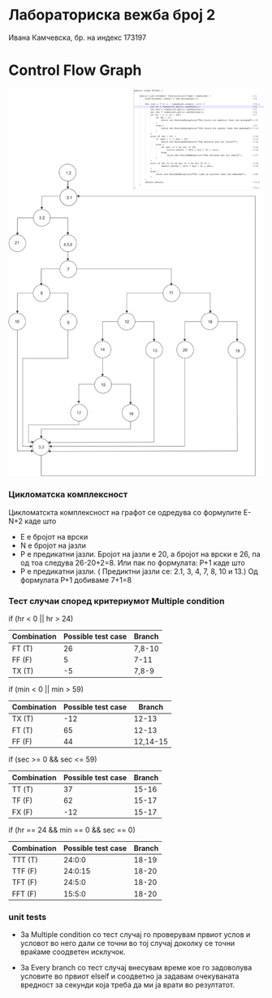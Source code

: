# Лабораториска вежба број 2 
Ивана Камчевска, бр. на индекс 173197

# Control Flow Graph

![image](slika2.png)

### Цикломатска комплексност

Цикломатскта комплексност на графот се одредува со формулите E-N+2 каде што 
- Е е бројот на врски
- N е бројот на јазли  
- P е предикатни јазли.
Бројот на јазли е 20, а бројот на врски е 26, па од тоа следува 26-20+2=8.
Или пак по формулата: P+1 каде што
- P е предикатни јазли. ( Предиктни јазли се: 2.1, 3, 4, 7, 8, 10 и 13.)
Од формулата P+1 добиваме 7+1=8

### Тест случаи според критериумот Multiple condition

if (hr < 0 || hr > 24)


|Combination|Possible test case|Branch |
|-----------|------------------|-------|
|FT  (T)    | 26               |7,8-10 |
|FF  (F)    | 5                |7-11   |
|TX  (T)    | -5               |7,8-9  |

if (min < 0 || min > 59)

|Combination|Possible test case|Branch    |
|-----------|------------------|----------|
|TX (T)     |-12               |12-13     |
|FT (T)     |65                |12-13     |
|FF (F)     |44                |12,14-15  |


 if (sec >= 0 && sec <= 59)

|Combination|Possible test case|Branch    |
|-----------|------------------|----------|
|TТ (T)     |37                |15-16     |
|TF (F)     |62                |15-17     |
|FX (F)     |-12               |15-17     |


if (hr == 24 && min == 0 && sec == 0)

|Combination|Possible test case|Branch    |
|-----------|------------------|----------|
|TТT (T)    |24:0:0            |18-19     |
|TTF (F)    |24:0:15           |18-20     |
|TFT (F)    |24:5:0            |18-20     |
|FFT (F)    |15:5:0            |18-20     |

###  unit tests
- За Multiple condition со тест случај го проверувам првиот услов 
и условот во него дали се точни во тој случај доколку се точни враќаме соодветен исклучок.

- За Every branch со тест случај внесувам време кое го задоволува условите во првиот elseif
 и соодветно ја задавам очекуваната вредност за секунди која треба да ми ја врати во резултатот. 
